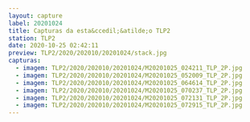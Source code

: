 ```yaml
---
layout: capture
label: 20201024
title: Capturas da esta&ccedil;&atilde;o TLP2
station: TLP2
date: 2020-10-25 02:42:11
preview: TLP2/2020/202010/20201024/stack.jpg
capturas:
  - imagem: TLP2/2020/202010/20201024/M20201025_024211_TLP_2P.jpg
  - imagem: TLP2/2020/202010/20201024/M20201025_052009_TLP_2P.jpg
  - imagem: TLP2/2020/202010/20201024/M20201025_064614_TLP_2P.jpg
  - imagem: TLP2/2020/202010/20201024/M20201025_070237_TLP_2P.jpg
  - imagem: TLP2/2020/202010/20201024/M20201025_072131_TLP_2P.jpg
  - imagem: TLP2/2020/202010/20201024/M20201025_072915_TLP_2P.jpg
---
```

